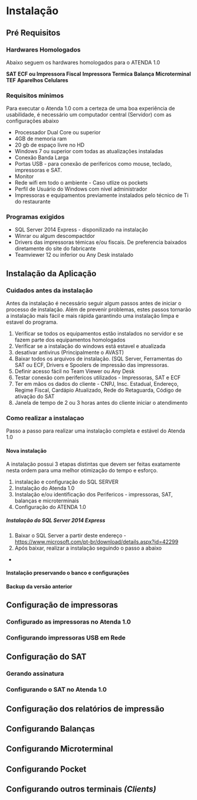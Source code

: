 <!-- TITLE: Instalacão -->
<!-- SUBTITLE: Instalacão Atenda 1.0 -->

 # Instalação
## **Pré Requisitos**
### Hardwares Homologados
Abaixo seguem os hardwares homologados para o ATENDA 1.0

**SAT**
**ECF ou Impressora Fiscal**
**Impressora Termica**
**Balança**
**Microterminal**
**TEF**
**Aparelhos Celulares**

 

### Requisitos mínimos

Para executar o Atenda 1.0 com a certeza de uma boa experiência de usabilidade, é necessário um computador central (Servidor) com as configurações abaixo
* Processador Dual Core ou superior
* 4GB de memoria ram
* 20 gb de espaço livre no HD
* Windows 7 ou superior com todas as atualizações instaladas
* Conexão Banda Larga
* Portas USB - para conexão de perifericos como mouse, teclado, impressoras e SAT.
* Monitor 
* Rede wifi em todo o ambiente - Caso utlize os pockets
* Perfil de Usuário do Windows com nivel administrador
* Impressoras e equipamentos previamente instalados pelo técnico de Ti do restaurante


### Programas exigidos
* SQL Server 2014 Express - disponilizado na instalação
* Winrar ou algum descompactdor
* Drivers das impressoras témicas e/ou fiscais. De preferencia baixados diretamente do site do fabricante
* Teamviewer 12 ou inferior ou Any Desk instalado

## **Instalação da Aplicação**

### Cuidados antes da instalação

Antes da instalação é necessário seguir algum passos antes de iniciar o processo de instalação. Além de prevenir problemas, estes passos tornarão a instalação mais fácil e mais rápida garantindo uma instalação limpa e estavel do programa.  

1. Verificar se todos os equipamentos estão instalados no servidor e se fazem parte dos equipamentos homologados
2. Verificar se a instalação do windows está estavel e atualizada
3. desativar antivirus (Principalmente o AVAST)
4. Baixar todos os arquivos de instalação. (SQL Server, Ferramentas do SAT ou ECF, Drivers e Spoolers de impressão das impressoras. 
5. Definir acesso fácil no Team Viewer ou Any Desk
6. Testar conexão com perifericos utilizados - Impressoras, SAT e ECF
7. Ter em mãos os dados do cliente - CNPJ, Insc. Estadual, Endereço, Regime Fiscal, Cardápio Atualizado, Rede do Retaguarda, Código de ativação do SAT
8. Janela de tempo de 2 ou 3 horas antes do cliente iniciar o atendimento

### Como realizar a instalaçao
Passo a passo para realizar uma instalação completa e estável do Atenda 1.0

#### Nova instalação 
A instalação possui 3 etapas distintas que devem ser feitas exatamente nesta ordem para uma melhor otimização do tempo e esforço.

1. instalação e configuração do SQL SERVER
2. Instalação do Atenda 1.0
3. Instalação e/ou identificação dos Perifericos - impressoras, SAT, balanças e microterminais
4. Configuração do ATENDA 1.0

##### Instalação do SQL Server 2014 Express
1. Baixar o SQL Server a partir deste endereço - https://www.microsoft.com/pt-br/download/details.aspx?id=42299
2. Após baixar, realizar a instalação seguindo o passo a abaixo
* 		


#### Instalação preservando o banco e configurações
#### Backup da versão anterior

## **Configuração de impressoras**
### Configurado as impressoras no Atenda 1.0
### Configurando impressoras USB em Rede

## **Configuração do SAT**
### Gerando assinatura
### Configurando o SAT no Atenda 1.0


## **Configuração dos relatórios de impressão**
## **Configurando Balanças**
## **Configurando Microterminal**
## **Configurando Pocket**
## **Configurando outros terminais** *(Clients)*

